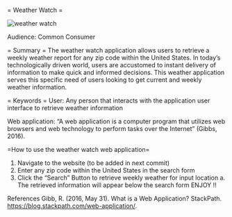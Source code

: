 = Weather Watch =

![weather watch](https://user-images.githubusercontent.com/83418934/129086420-30e796dc-45be-4da7-85c3-8b9c540e4c61.png)


Audience: Common Consumer

= Summary =
The weather watch application allows users to retrieve a weekly weather report for any zip code within the United States. In today’s technologically driven world, users are accustomed to instant delivery of information to make quick and informed decisions. This weather application serves this specific need of users looking to get current and weekly weather information.

= Keywords =
User: Any person that interacts with the application user interface to retrieve weather information 

Web application: “A web application is a computer program that utilizes web browsers and web technology to perform tasks over the Internet” (Gibbs, 2016).

=How to use the weather watch web application=

1.	Navigate to the website (to be added in next commit) 
2.	Enter any zip code within the United States in the search form
3.	Click the “Search” Button to retrieve weekly weather for input location
a.	The retrieved information will appear below the search form
ENJOY !!

References
Gibb, R. (2016, May 31). What is a Web Application? StackPath. https://blog.stackpath.com/web-application/. 

